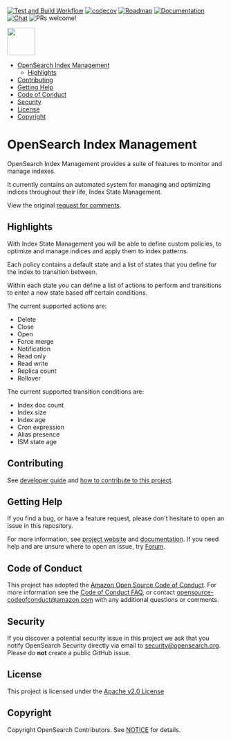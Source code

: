 [![Test and Build Workflow](https://github.com/opensearch-project/index-management/workflows/Test%20and%20Build%20Workflow/badge.svg)](https://github.com/opensearch-project/index-management/actions)
[![codecov](https://codecov.io/gh/opensearch-project/index-management/branch/main/graph/badge.svg)](https://codecov.io/gh/opensearch-project/index-management)
[![Roadmap](https://img.shields.io/badge/roadmap-checkout-ff69b4)](https://github.com/opensearch-project/index-management/projects/1)
[![Documentation](https://img.shields.io/badge/api-reference-blue.svg)](https://opensearch.org/docs/im-plugin/index/)
[![Chat](https://img.shields.io/badge/chat-on%20forums-blue)](https://forum.opensearch.org/c/plugins/index-management/47)
![PRs welcome!](https://img.shields.io/badge/PRs-welcome!-success)

<img src="https://opensearch.org/assets/brand/SVG/Logo/opensearch_logo_default.svg" height="64px"/>

- [OpenSearch Index Management](#opensearch-index-management)
  - [Highlights](#highlights)
- [Contributing](#contributing)
- [Getting Help](#getting-help)
- [Code of Conduct](#code-of-conduct)
- [Security](#security)
- [License](#license)
- [Copyright](#copyright)

# OpenSearch Index Management

OpenSearch Index Management provides a suite of features to monitor and manage indexes.

It currently contains an automated system for managing and optimizing indices throughout their life, Index State Management.

View the original [request for comments](docs/rfc.md).

## Highlights

With Index State Management you will be able to define custom policies, to optimize and manage indices and apply them to index patterns.

Each policy contains a default state and a list of states that you define for the index to transition between.

Within each state you can define a list of actions to perform and transitions to enter a new state based off certain conditions.

The current supported actions are:

* Delete
* Close
* Open
* Force merge
* Notification
* Read only
* Read write
* Replica count
* Rollover

The current supported transition conditions are:

* Index doc count
* Index size
* Index age
* Cron expression
* Alias presence
* ISM state age

## Contributing

See [developer guide](DEVELOPER_GUIDE.md) and [how to contribute to this project](CONTRIBUTING.md).

## Getting Help

If you find a bug, or have a feature request, please don't hesitate to open an issue in this repository.

For more information, see [project website](https://opensearch.org/) and [documentation](https://opensearch.org/docs/latest/im-plugin/index/). If you need help and are unsure where to open an issue, try [Forum](https://forum.opensearch.org/c/plugins/index-management/47).

## Code of Conduct

This project has adopted the [Amazon Open Source Code of Conduct](CODE_OF_CONDUCT.md). For more information see the [Code of Conduct FAQ](https://aws.github.io/code-of-conduct-faq), or contact [opensource-codeofconduct@amazon.com](mailto:opensource-codeofconduct@amazon.com) with any additional questions or comments.

## Security

If you discover a potential security issue in this project we ask that you notify OpenSearch Security directly via email to security@opensearch.org. Please do **not** create a public GitHub issue.

## License

This project is licensed under the [Apache v2.0 License](./LICENSE)

## Copyright

Copyright OpenSearch Contributors. See [NOTICE](NOTICE) for details.
